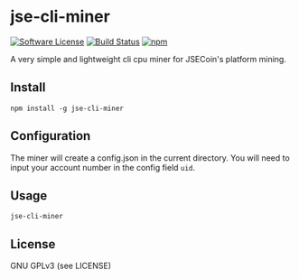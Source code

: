 # jse-cli-miner

[![Software License](https://img.shields.io/badge/license-GPL%20v3.0-brightgreen.svg?style=flat-square)](LICENSE) [![Build Status](https://img.shields.io/travis/felixbrucker/jse-cli-miner.svg?style=flat-square)](https://travis-ci.org/felixbrucker/jse-cli-miner) [![npm](https://img.shields.io/npm/v/jse-cli-miner.svg?style=flat-square)](https://www.npmjs.com/package/jse-cli-miner)

A very simple and lightweight cli cpu miner for JSECoin's platform mining.

## Install

`npm install -g jse-cli-miner`

## Configuration

The miner will create a config.json in the current directory. You will need to input your account number in the config field `uid`.

## Usage

`jse-cli-miner`

## License

GNU GPLv3 (see LICENSE)